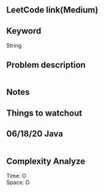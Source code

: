 ## LeetCode link(Medium)


## Keyword
String

## Problem description
```

```



## Notes


## Things to watchout

## 06/18/20 Java

```java


```
## Complexity Analyze
Time: O       \
Space: O